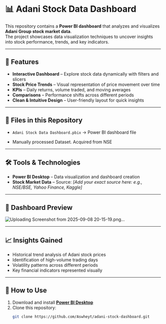 # 📊 Adani Stock Data Dashboard

This repository contains a **Power BI dashboard** that analyzes and visualizes **Adani Group stock market data**.  
The project showcases data visualization techniques to uncover insights into stock performance, trends, and key indicators.

---

## 🚀 Features

- **Interactive Dashboard** – Explore stock data dynamically with filters and slicers  
- **Stock Price Trends** – Visual representation of price movement over time  
- **KPIs** – Daily returns, volume traded, and moving averages  
- **Comparisons** – Performance shifts across different periods  
- **Clean & Intuitive Design** – User-friendly layout for quick insights  

---

## 📂 Files in this Repository

- `Adani Stock Data Dashboard.pbix` → Power BI dashboard file  

- Manually processed Dataset. Acquired from NSE

---

## 🛠️ Tools & Technologies

- **Power BI Desktop** – Data visualization and dashboard creation  
- **Stock Market Data** – Source: *[Add your exact source here: e.g., NSE/BSE, Yahoo Finance, Kaggle]*  

---

## 📸 Dashboard Preview

![Uploading Screenshot from 2025-09-08 20-15-19.png…]()


---

## 📈 Insights Gained

- Historical trend analysis of Adani stock prices  
- Identification of high-volume trading days  
- Volatility patterns across different periods  
- Key financial indicators represented visually  

---

## 🔧 How to Use

1. Download and install **[Power BI Desktop](https://powerbi.microsoft.com/desktop/)**  
2. Clone this repository:  
   ```bash
   git clone https://github.com/Aswheyt/adani-stock-dashboard.git
